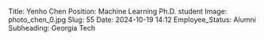 Title: Yenho Chen
Position: Machine Learning Ph.D. student
Image: photo_chen_0.jpg
Slug: 55
Date: 2024-10-19 14:12
Employee_Status: Alumni
Subheading: Georgia Tech